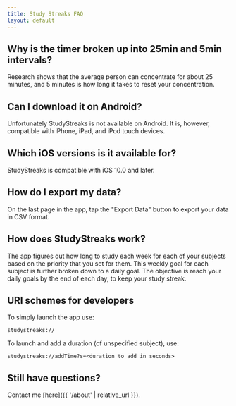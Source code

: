 ```yaml
---
title: Study Streaks FAQ
layout: default
---
```

## Why is the timer broken up into 25min and 5min intervals?

Research shows that the average person can concentrate for about 25 minutes, and 5 minutes is how long it takes to reset your concentration.

## Can I download it on Android?

Unfortunately StudyStreaks is not available on Android. It is, however, compatible with iPhone, iPad, and iPod touch devices.

## Which iOS versions is it available for?

StudyStreaks is compatible with iOS 10.0 and later.

## How do I export my data?

On the last page in the app, tap the "Export Data" button to export your data in CSV format.

## How does StudyStreaks work?

The app figures out how long to study each week for each of your subjects based on the priority that you set for them. This weekly goal for each subject is further broken down to a daily goal. The objective is reach your daily goals by the end of each day, to keep your study streak.

## URI schemes for developers

To simply launch the app use:

~~~
studystreaks://
~~~

To launch and add a duration (of unspecified subject), use:

~~~
studystreaks://addTime?s=<duration to add in seconds>
~~~

## Still have questions?

Contact me [here]({{ '/about' | relative_url }}).

